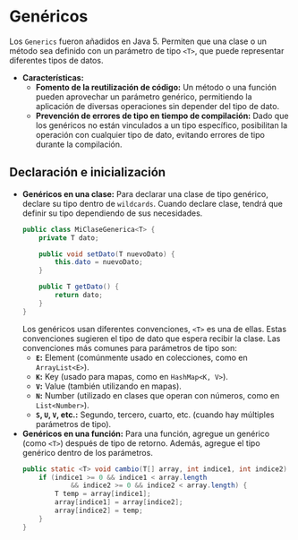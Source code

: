 # Genéricos
Los `Generics` fueron añadidos en Java 5. Permiten que una clase o un método sea definido con un parámetro de tipo `<T>`, que puede representar diferentes tipos de datos.
- **Características:**
	- **Fomento de la reutilización de código:** Un método o una función pueden aprovechar un parámetro genérico, permitiendo la aplicación de diversas operaciones sin depender del tipo de dato.
	- **Prevención de errores de tipo en tiempo de compilación:** Dado que los genéricos no están vinculados a un tipo específico, posibilitan la operación con cualquier tipo de dato, evitando errores de tipo durante la compilación.
## Declaración e inicialización
- **Genéricos en una clase:** Para declarar una clase de tipo genérico, declare su tipo dentro de `wildcards`. Cuando declare clase, tendrá que definir su tipo dependiendo de sus necesidades.
	```Java
	public class MiClaseGenerica<T> {
		private T dato;
	
		public void setDato(T nuevoDato) {
			this.dato = nuevoDato;
		}
	
		public T getDato() {
			return dato;
		}
	}
	```
	Los genéricos usan diferentes convenciones, `<T>` es una de ellas. Estas convenciones sugieren el tipo de dato que espera recibir la clase. Las convenciones más comunes para parámetros de tipo son:
	- **`E`:** Element (comúnmente usado en colecciones, como en `ArrayList<E>`).
	- **`K`:** Key (usado para mapas, como en `HashMap<K, V>`).
	- **`V`:** Value (también utilizando en mapas).
	- **`N`:** Number (utilizado en clases que operan con números, como en `List<Number>`).
	- **`S`, `U`, `V`, etc.:** Segundo, tercero, cuarto, etc. (cuando hay múltiples parámetros de tipo).
- **Genéricos en una función:** Para una función, agregue un genérico (como `<T>`) después de tipo de retorno. Además, agregue el tipo genérico dentro de los parámetros.
	```Java
	public static <T> void cambio(T[] array, int indice1, int indice2) {
        if (indice1 >= 0 && indice1 < array.length
		        && indice2 >= 0 && indice2 < array.length) {
            T temp = array[indice1];
            array[indice1] = array[indice2];
            array[indice2] = temp;
        }
    }
	```